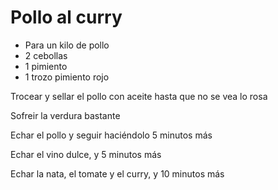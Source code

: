 # Pollo al curry

* Para un kilo de pollo
* 2 cebollas
* 1 pimiento
* 1 trozo pimiento rojo

Trocear y sellar el pollo con aceite hasta que no se vea lo rosa

Sofreir la verdura bastante

Echar el pollo y seguir haciéndolo 5 minutos más 

Echar el vino dulce, y 5 minutos más

Echar la nata, el tomate y el curry, y 10 minutos más